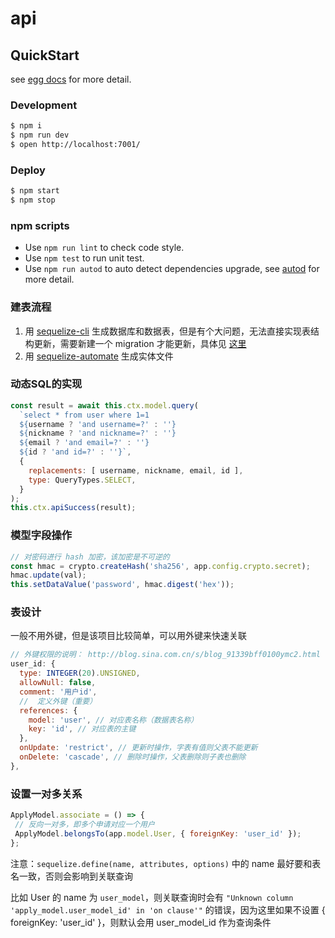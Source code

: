 <!--
 * @Author: KokoTa
 * @Date: 2020-10-29 15:07:21
 * @LastEditTime: 2020-11-09 11:19:22
 * @LastEditors: KokoTa
 * @Description: 
 * @FilePath: /uni-wx-be/README.md
-->
# api



## QuickStart

<!-- add docs here for user -->

see [egg docs][egg] for more detail.

### Development

```bash
$ npm i
$ npm run dev
$ open http://localhost:7001/
```

### Deploy

```bash
$ npm start
$ npm stop
```

### npm scripts

- Use `npm run lint` to check code style.
- Use `npm test` to run unit test.
- Use `npm run autod` to auto detect dependencies upgrade, see [autod](https://www.npmjs.com/package/autod) for more detail.

[egg]: https://eggjs.org

### 建表流程

1. 用 [sequelize-cli](https://itbilu.com/nodejs/npm/VyqgRUVf7.html) 生成数据库和数据表，但是有个大问题，无法直接实现表结构更新，需要新建一个 migration 才能更新，具体见 [这里](https://dev.to/anayooleru/modifying-an-existing-sequelize-migration-1mnn)
2. 用 [sequelize-automate](https://zhuanlan.zhihu.com/p/102026758?utm_source=wechat_session) 生成实体文件

### 动态SQL的实现

```js
const result = await this.ctx.model.query(
  `select * from user where 1=1
  ${username ? 'and username=?' : ''}
  ${nickname ? 'and nickname=?' : ''}
  ${email ? 'and email=?' : ''}
  ${id ? 'and id=?' : ''}`,
  {
    replacements: [ username, nickname, email, id ],
    type: QueryTypes.SELECT,
  }
);
this.ctx.apiSuccess(result);
```

### 模型字段操作

```js
// 对密码进行 hash 加密，该加密是不可逆的
const hmac = crypto.createHash('sha256', app.config.crypto.secret);
hmac.update(val);
this.setDataValue('password', hmac.digest('hex'));
```

### 表设计

一般不用外键，但是该项目比较简单，可以用外键来快速关联

```js
// 外键权限的说明： http://blog.sina.com.cn/s/blog_91339bff0100ymc2.html
user_id: {
  type: INTEGER(20).UNSIGNED,
  allowNull: false,
  comment: '用户id',
  //  定义外键（重要）
  references: {
    model: 'user', // 对应表名称（数据表名称）
    key: 'id', // 对应表的主键
  },
  onUpdate: 'restrict', // 更新时操作，字表有值则父表不能更新
  onDelete: 'cascade', // 删除时操作，父表删除则子表也删除
},
```

### 设置一对多关系

```js
ApplyModel.associate = () => {
 // 反向一对多，即多个申请对应一个用户
 ApplyModel.belongsTo(app.model.User, { foreignKey: 'user_id' });
};
```

注意：`sequelize.define(name, attributes, options)` 中的 name 最好要和表名一致，否则会影响到关联查询

比如 User 的 name 为 `user_model`，则关联查询时会有 `"Unknown column 'apply_model.user_model_id' in 'on clause'"` 的错误，因为这里如果不设置 { foreignKey: 'user_id' }，则默认会用 user_model_id 作为查询条件
